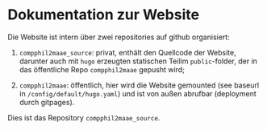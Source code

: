 # Dokumentation zur Website

Die Website ist intern über zwei repositories auf github organisiert:

1. `compphil2maae_source`: privat, enthält den Quellcode der Website, darunter auch mit `hugo` erzeugten statischen Teilim `public`-folder, der in das öffentliche Repo `compphil2maae` gepusht wird;

2. `compphil2maae`: öffentlich, hier wird die Website gemounted (see baseurl in `/config/default/hugo.yaml`) und ist von außen abrufbar (deployment durch gitpages).

Dies ist das Repository `compphil2maae_source`.
